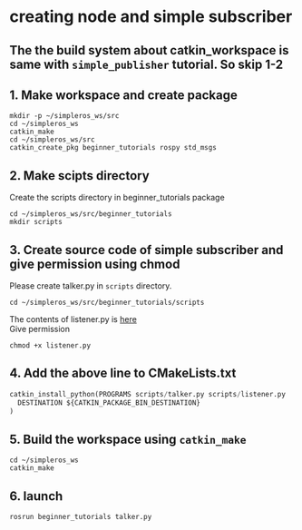 # creating node and simple subscriber

## The the build system about catkin_workspace is same with `simple_publisher` tutorial. So skip 1-2
## 1. Make workspace and create package
```
mkdir -p ~/simpleros_ws/src
cd ~/simpleros_ws
catkin_make
cd ~/simpleros_ws/src
catkin_create_pkg beginner_tutorials rospy std_msgs 
```
## 2. Make scipts directory
Create the scripts directory in beginner_tutorials package
```
cd ~/simpleros_ws/src/beginner_tutorials
mkdir scripts
```
## 3. Create source code of simple subscriber and give permission using chmod
Please create talker.py in `scripts` directory.
```
cd ~/simpleros_ws/src/beginner_tutorials/scripts
```
The contents of listener.py is [here](https://github.com/choonghyun-park/ros_basic/blob/main/1.%20Simple%20publisher%20and%20subscriber/listener.py)\
Give permission
```
chmod +x listener.py
```
## 4. Add the above line to CMakeLists.txt
```python
catkin_install_python(PROGRAMS scripts/talker.py scripts/listener.py
  DESTINATION ${CATKIN_PACKAGE_BIN_DESTINATION}
)
```

## 5. Build the workspace using `catkin_make`
```
cd ~/simpleros_ws
catkin_make
```

## 6. launch
```
rosrun beginner_tutorials talker.py
```


